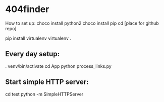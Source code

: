 # 404finder

How to set up:
choco install python2
choco install pip
cd [place for github repo]

pip install virtualenv
virtualenv .

Every day setup:
---------------
. venv/bin/activate
cd App
python process_links.py


Start simple HTTP server:
------------------------
cd test
python -m SimpleHTTPServer

